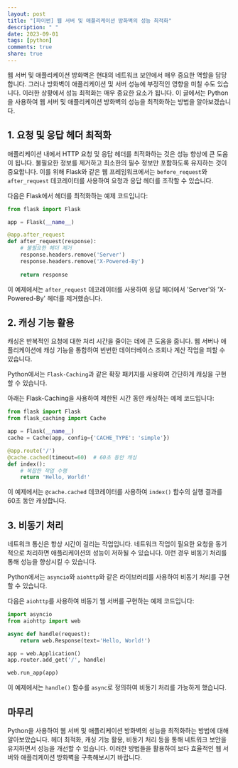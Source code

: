 ```yaml
---
layout: post
title: "[파이썬] 웹 서버 및 애플리케이션 방화벽의 성능 최적화"
description: " "
date: 2023-09-01
tags: [python]
comments: true
share: true
---
```


웹 서버 및 애플리케이션 방화벽은 현대의 네트워크 보안에서 매우 중요한 역할을 담당합니다. 그러나 방화벽이 애플리케이션 및 서버 성능에 부정적인 영향을 미칠 수도 있습니다. 이러한 상황에서 성능 최적화는 매우 중요한 요소가 됩니다. 이 글에서는 Python을 사용하여 웹 서버 및 애플리케이션 방화벽의 성능을 최적화하는 방법을 알아보겠습니다.

## 1. 요청 및 응답 헤더 최적화

애플리케이션 내에서 HTTP 요청 및 응답 헤더를 최적화하는 것은 성능 향상에 큰 도움이 됩니다. 불필요한 정보를 제거하고 최소한의 필수 정보만 포함하도록 유지하는 것이 중요합니다. 이를 위해 Flask와 같은 웹 프레임워크에서는 `before_request`와 `after_request` 데코레이터를 사용하여 요청과 응답 헤더를 조작할 수 있습니다.

다음은 Flask에서 헤더를 최적화하는 예제 코드입니다:

```python
from flask import Flask

app = Flask(__name__)

@app.after_request
def after_request(response):
    # 불필요한 헤더 제거
    response.headers.remove('Server')
    response.headers.remove('X-Powered-By')
    
    return response
```

이 예제에서는 `after_request` 데코레이터를 사용하여 응답 헤더에서 'Server'와 'X-Powered-By' 헤더를 제거했습니다.

## 2. 캐싱 기능 활용

캐싱은 반복적인 요청에 대한 처리 시간을 줄이는 데에 큰 도움을 줍니다. 웹 서버나 애플리케이션에 캐싱 기능을 통합하여 빈번한 데이터베이스 조회나 계산 작업을 피할 수 있습니다.

Python에서는 `Flask-Caching`과 같은 확장 패키지를 사용하여 간단하게 캐싱을 구현할 수 있습니다.

아래는 Flask-Caching을 사용하여 제한된 시간 동안 캐싱하는 예제 코드입니다:

```python
from flask import Flask
from flask_caching import Cache

app = Flask(__name__)
cache = Cache(app, config={'CACHE_TYPE': 'simple'})

@app.route('/')
@cache.cached(timeout=60)  # 60초 동안 캐싱
def index():
    # 복잡한 작업 수행
    return 'Hello, World!'
```

이 예제에서는 `@cache.cached` 데코레이터를 사용하여 `index()` 함수의 실행 결과를 60초 동안 캐싱합니다.

## 3. 비동기 처리

네트워크 통신은 항상 시간이 걸리는 작업입니다. 네트워크 작업이 필요한 요청을 동기적으로 처리하면 애플리케이션의 성능이 저하될 수 있습니다. 이런 경우 비동기 처리를 통해 성능을 향상시킬 수 있습니다.

Python에서는 `asyncio`와 `aiohttp`와 같은 라이브러리를 사용하여 비동기 처리를 구현할 수 있습니다.

다음은 `aiohttp`를 사용하여 비동기 웹 서버를 구현하는 예제 코드입니다:

```python
import asyncio
from aiohttp import web

async def handle(request):
    return web.Response(text='Hello, World!')

app = web.Application()
app.router.add_get('/', handle)

web.run_app(app)
```

이 예제에서는 `handle()` 함수를 `async`로 정의하여 비동기 처리를 가능하게 했습니다.

## 마무리

Python을 사용하여 웹 서버 및 애플리케이션 방화벽의 성능을 최적화하는 방법에 대해 알아보았습니다. 헤더 최적화, 캐싱 기능 활용, 비동기 처리 등을 통해 네트워크 보안을 유지하면서 성능을 개선할 수 있습니다. 이러한 방법들을 활용하여 보다 효율적인 웹 서버와 애플리케이션 방화벽을 구축해보시기 바랍니다.
